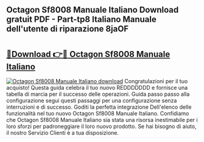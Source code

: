 ## Octagon Sf8008 Manuale Italiano Download gratuit PDF - Part-tp8 Italiano Manuale dell'utente di riparazione 8jaOF

# <h2><a href="http://dfbph2.blite.top/?on=Octagon+Sf8008+Manuale+Italiano">🔗Download 👉🔴 Octagon Sf8008 Manuale Italiano</a></h2>

[![Octagon Sf8008 Manuale Italiano download](https://i.imgur.com/lujVjoI.png)](http://dfbph2.blite.top/?on=Octagon+Sf8008+Manuale+Italiano)
Congratulazioni per il tuo acquisto! Questa guida celebra il tuo nuovo REDDDDDDD e fornisce una tabella di marcia per il successo delle operazioni. Guida passo passo alla configurazione segui questi passaggi per una configurazione senza interruzioni e di successo. Goditi la perfetta integrazione Dell'elenco delle funzionalità nel tuo nuovo Octagon Sf8008 Manuale Italiano. Confidiamo che Octagon Sf8008 Manuale Italiano sia stata una risorsa inestimabile per i loro sforzi per padroneggiare il loro nuovo prodotto. Se hai bisogno di aiuto, il nostro Servizio Clienti è a tua disposizione.
